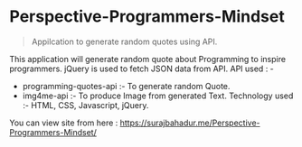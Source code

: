 # Perspective-Programmers-Mindset

>Appilcation to generate random quotes using API.

This application will generate random quote about Programming to inspire programmers. jQuery is used to fetch JSON data from API. 
API used : - 
*	programming-quotes-api :- To generate random Quote. 
*	img4me-api :- To produce Image from generated Text. 
Technology used :- HTML, CSS, Javascript, jQuery. 

You can view site from here :  https://surajbahadur.me/Perspective-Programmers-Mindset/

